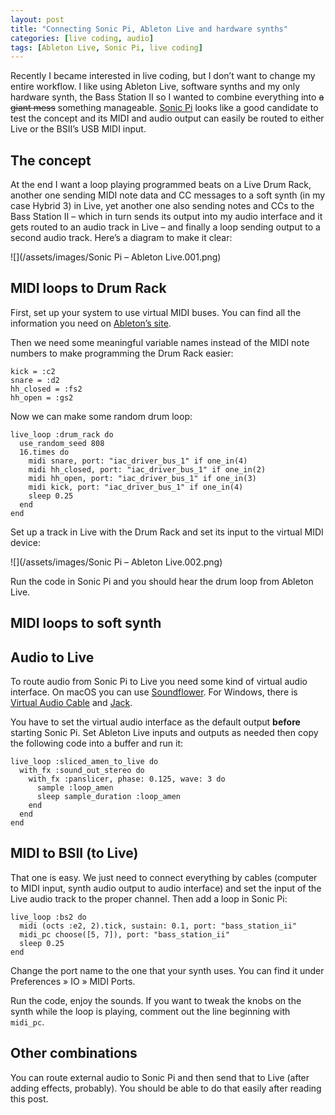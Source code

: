 ```yaml
---
layout: post
title: "Connecting Sonic Pi, Ableton Live and hardware synths"
categories: [live coding, audio]
tags: [Ableton Live, Sonic Pi, live coding]
---
```


Recently I became interested in live coding, but I don’t want to change my entire workflow. I like using Ableton Live, software synths and my only hardware synth, the Bass Station II so I wanted to combine everything into ~~a giant mess~~ something manageable. [Sonic Pi](https://sonic-pi.net) looks like a good candidate to test the concept and its MIDI and audio output can easily be routed to either Live or the BSII’s USB MIDI input.

## The concept

At the end I want a loop playing programmed beats on a Live Drum Rack, another one sending MIDI note data and CC messages to a soft synth (in my case Hybrid 3) in Live, yet another one also sending notes and CCs to the Bass Station II – which in turn sends its output into my audio interface and it gets routed to an audio track in Live – and finally a loop sending output to a second audio track. Here’s a diagram to make it clear:

![](/assets/images/Sonic Pi – Ableton Live.001.png)

## MIDI loops to Drum Rack

First, set up your system to use virtual MIDI buses. You can find all the information you need on [Ableton’s site](https://help.ableton.com/hc/en-us/articles/209774225-Using-virtual-MIDI-buses).

Then we need some meaningful variable names instead of the MIDI note numbers to make programming the Drum Rack easier:

```
kick = :c2
snare = :d2
hh_closed = :fs2
hh_open = :gs2
```

Now we can make some random drum loop:

```
live_loop :drum_rack do
  use_random_seed 808
  16.times do
    midi snare, port: "iac_driver_bus_1" if one_in(4)
    midi hh_closed, port: "iac_driver_bus_1" if one_in(2)
    midi hh_open, port: "iac_driver_bus_1" if one_in(3)
    midi kick, port: "iac_driver_bus_1" if one_in(4)
    sleep 0.25
  end
end
```

Set up a track in Live with the Drum Rack and set its input to the virtual MIDI device:

![](/assets/images/Sonic Pi – Ableton Live.002.png)

Run the code in Sonic Pi and you should hear the drum loop from Ableton Live.

## MIDI loops to soft synth

## Audio to Live

To route audio from Sonic Pi to Live you need some kind of virtual audio interface. On macOS you can use [Soundflower](https://rogueamoeba.com/freebies/soundflower/). For Windows, there is [Virtual Audio Cable](https://www.vb-audio.com/Cable/) and [Jack](http://jackaudio.org).

You have to set the virtual audio interface as the default output **before** starting Sonic Pi. Set Ableton Live inputs and outputs as needed then copy the following code into a buffer and run it:

```
live_loop :sliced_amen_to_live do
  with_fx :sound_out_stereo do
    with_fx :panslicer, phase: 0.125, wave: 3 do
      sample :loop_amen
      sleep sample_duration :loop_amen
    end
  end
end
```

## MIDI to BSII (to Live)

That one is easy. We just need to connect everything by cables (computer to MIDI input, synth audio output to audio interface) and set the input of the Live audio track to the proper channel. Then add a loop in Sonic Pi:

```
live_loop :bs2 do
  midi (octs :e2, 2).tick, sustain: 0.1, port: "bass_station_ii"
  midi_pc choose([5, 7]), port: "bass_station_ii"
  sleep 0.25
end
```

Change the port name to the one that your synth uses. You can find it under Preferences » IO » MIDI Ports.

Run the code, enjoy the sounds. If you want to tweak the knobs on the synth while the loop is playing, comment out the line beginning with `midi_pc`.

## Other combinations

You can route external audio to Sonic Pi and then send that to Live (after adding effects, probably). You should be able to do that easily after reading this post.
